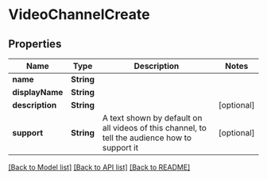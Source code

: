 # VideoChannelCreate

## Properties
Name | Type | Description | Notes
------------ | ------------- | ------------- | -------------
**name** | **String** |  | 
**displayName** | **String** |  | 
**description** | **String** |  | [optional] 
**support** | **String** | A text shown by default on all videos of this channel, to tell the audience how to support it | [optional] 

[[Back to Model list]](../README.md#documentation-for-models) [[Back to API list]](../README.md#documentation-for-api-endpoints) [[Back to README]](../README.md)


